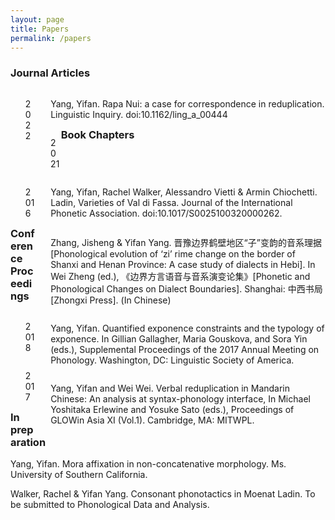 ```yaml
---
layout: page
title: Papers
permalink: /papers
---
```


<h3>Journal Articles</h3>

<div style="float: left; width: 8%;">
<ul> 2022 </ul></div>
<div style="float: right; width: 92%;">
<ul> Yang, Yifan. Rapa Nui: a case for correspondence in reduplication. Linguistic Inquiry. doi:10.1162/ling_a_00444</ul></div>

<div style="float: left; width: 8%;">
<ul> 2021 </ul></div>
<div style="float: right; width: 92%;">
<ul> Yang, Yifan, Rachel Walker, Alessandro Vietti & Armin Chiochetti. Ladin, Varieties of Val di Fassa. Journal of the International Phonetic Association. doi:10.1017/S0025100320000262. </ul></div>

<br>

<h3>Book Chapters</h3>

<div style="float: left; width: 8%;">
<ul> 2016 </ul></div>
<div style="float: right; width: 92%;">
<ul> Zhang, Jisheng & Yifan Yang. 晋豫边界鹤壁地区“子”变韵的音系理据[Phonological evolution of ‘zi’ rime change on the border of Shanxi and Henan Province: A case study of dialects in Hebi]. In Wei Zheng (ed.), 《边界方言语音与音系演变论集》[Phonetic and Phonological Changes on Dialect Boundaries]. Shanghai: 中西书局[Zhongxi Press]. (In Chinese) </ul></div>

<br>

### Conference Proceedings

<div style="float: left; width: 8%;">
<ul> 2018 </ul></div>
<div style="float: right; width: 92%;">
<ul> Yang, Yifan. Quantified exponence constraints and the typology of exponence. In Gillian Gallagher, Maria Gouskova, and Sora Yin (eds.), Supplemental Proceedings of the 2017 Annual Meeting on Phonology. Washington, DC: Linguistic Society of America. </ul></div>

<div style="float: left; width: 8%;">
<ul> 2017 </ul></div>
<div style="float: right; width: 92%;">
<ul>Yang, Yifan and Wei Wei. Verbal reduplication in Mandarin Chinese: An analysis at syntax-phonology interface, In Michael Yoshitaka Erlewine and Yosuke Sato (eds.), Proceedings of GLOWin Asia XI (Vol.1). Cambridge, MA: MITWPL.  </ul></div>

### In preparation

Yang, Yifan. Mora affixation in non-concatenative morphology. Ms. University of Southern California.

Walker, Rachel & Yifan Yang. Consonant phonotactics in Moenat Ladin. To be submitted to Phonological Data and Analysis.
